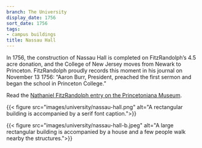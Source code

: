```yaml
---
branch: The University
display_date: 1756
sort_date: 1756
tags:
- campus buildings
title: Nassau Hall
---
```


In 1756, the construction of Nassau Hall is completed on FitzRandolph’s 4.5 acre donation, and the College of New Jersey moves from Newark to Princeton. FitzRandolph proudly records this moment in his journal on November 13 1756: “Aaron Burr, President, preached the first sermon and began the school in Princeton College.” 

Read the [Nathaniel FitzRandolph entry on the Princetoniana Museum](https://www.princetonianamuseum.org/reference/2ae79241-df86-4baa-b308-90c2b09e8f80).

{{< figure src="images/university/nassau-hall.png" alt="A rectangular building is accompanied by a serif font caption.">}}

{{< figure src="images/university/nassau-hall-b.jpeg" alt="A large rectangular building is accompanied by a house and a few people walk nearby the structures.">}}
